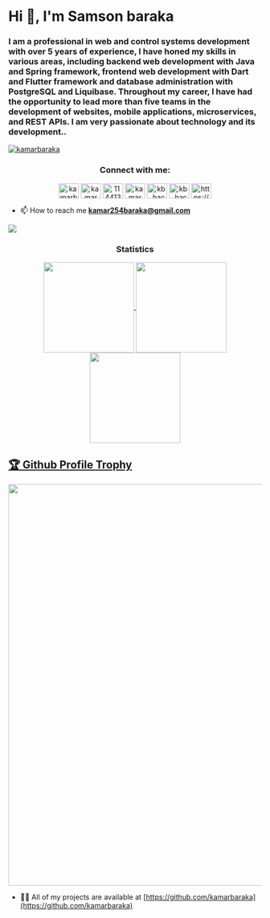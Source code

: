 

<h1 id="text">Hi 👋, I'm Samson baraka</h1>
<h3 id="text">I am a professional in web and control systems development with over 5 years of experience, I have honed my skills in various areas, including backend web development with Java and Spring framework, frontend web development with Dart and Flutter framework and database administration with PostgreSQL and Liquibase. Throughout my career, I have had the opportunity to lead more than five teams in the development of websites, mobile applications, microservices, and REST APIs. I am very passionate about technology and its development..</h3>

<p align="left"> <a href="https://twitter.com/kamarbaraka" target="blank"><img src="https://img.shields.io/twitter/follow/kamarbaraka?logo=twitter&style=for-the-badge" alt="kamarbaraka" /></a> </p>

<h3 align="center">Connect with me:</h3>

<p align="center">
    <a id="twitter" href="https://twitter.com/kamarbaraka" target="blank">
        <img align="center" src="https://raw.githubusercontent.com/rahuldkjain/github-profile-readme-generator/master/src/images/icons/Social/twitter.svg" alt="kamarbaraka" height="30" width="40" /></a>
    <a href="https://linkedin.com/in/kamar baraka" target="blank">
        <img align="center" src="https://raw.githubusercontent.com/rahuldkjain/github-profile-readme-generator/master/src/images/icons/Social/linked-in-alt.svg" alt="kamar baraka" height="30" width="40" /></a>
    <a href="https://stackoverflow.com/users/11441323" target="blank">
        <img align="center" src="https://raw.githubusercontent.com/rahuldkjain/github-profile-readme-generator/master/src/images/icons/Social/stack-overflow.svg" alt="11441323" height="30" width="40" /></a>
    <a href="https://fb.com/kamar baraka" target="blank">
        <img align="center" src="https://raw.githubusercontent.com/rahuldkjain/github-profile-readme-generator/master/src/images/icons/Social/facebook.svg" alt="kamar baraka" height="30" width="40" /></a>
    <a href="https://instagram.com/kb_hacks" target="blank">
        <img align="center" src="https://raw.githubusercontent.com/rahuldkjain/github-profile-readme-generator/master/src/images/icons/Social/instagram.svg" alt="kb_hacks" height="30" width="40" /></a>
    <a href="https://www.youtube.com/c/kb_hacks" target="blank">
        <img align="center" src="https://raw.githubusercontent.com/rahuldkjain/github-profile-readme-generator/master/src/images/icons/Social/youtube.svg" alt="kb_hacks" height="30" width="40" /></a>
    <a href="https://discord.gg/https://discord.gg/ye4cuqvH" target="blank">
        <img align="center" src="https://raw.githubusercontent.com/rahuldkjain/github-profile-readme-generator/master/src/images/icons/Social/discord.svg" alt="https://discord.gg/ye4cuqvH" height="30" width="40" /></a>
</p> 

- 📫 How to reach me **kamar254baraka@gmail.com**

<img src="https://user-images.githubusercontent.com/73097560/115834477-dbab4500-a447-11eb-908a-139a6edaec5c.gif"><h3 align="center">Statistics</h3>
<div align="center">
<a href="https://github.com/kamarbaraka">
<img align="center" src="http://github-profile-summary-cards.vercel.app/api/cards/stats?username=kamarbaraka&theme=2077" height="180em" />
<img align="center" src="http://github-profile-summary-cards.vercel.app/api/cards/most-commit-language?username=kamarbaraka&theme=2077" height="180em" />
<!-- <img align="center" src="http://github-profile-summary-cards.vercel.app/api/cards/repos-per-language?username=kamarbaraka&theme=2077" height="180em" /> -->
<!-- <img align="center" src="http://github-profile-summary-cards.vercel.app/api/cards/productive-time?username=kamarbaraka&theme=2077" height="180em" /> -->
<img align="center" src="http://github-profile-summary-cards.vercel.app/api/cards/profile-details?username=kamarbaraka&theme=2077" height="180em" />
</div>

<a href="[https://github.com/ryo-ma/github-profile-trophy](https://github.com/kamarbaraka/kamarbaraka)"><h2>🏆 Github Profile Trophy</h2></a>
<a href="[https://github.com/ryo-ma/github-profile-troph](https://github.com/kamarbaraka/kamarbaraka)y">
  <img width=800 src="https://github-profile-trophy.vercel.app/?username=kamarbaraka&column=8&theme=gruvbox&no-frame=true"/>
</a>


- 👨‍💻 All of my projects are available at [https://github.com/kamarbaraka](https://github.com/kamarbaraka)



